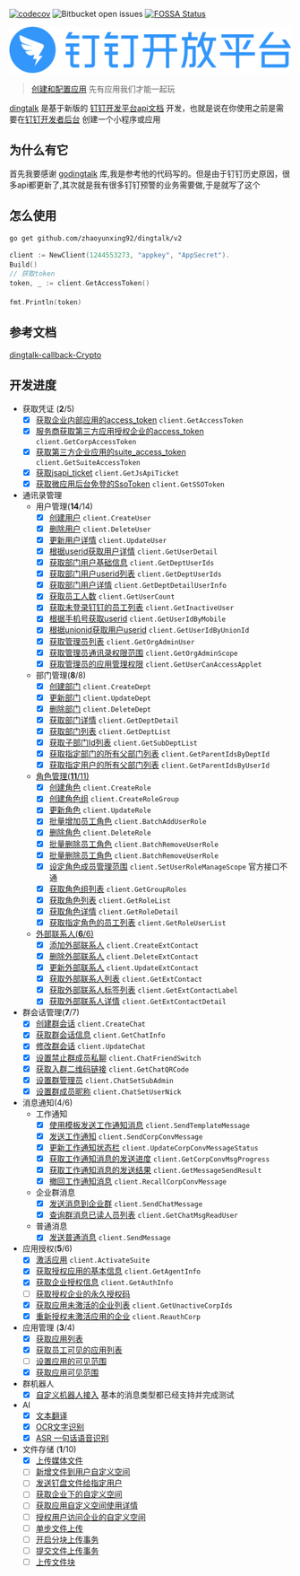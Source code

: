 [![codecov](https://codecov.io/gh/zhaoyunxing92/dingtalk/branch/develop/graph/badge.svg)](https://codecov.io/gh/zhaoyunxing92/dingtalk)
![Bitbucket open issues](https://img.shields.io/bitbucket/issues-raw/zhaoyunxing92/dingtalk.svg?style=popout)
[![FOSSA Status](https://app.fossa.com/api/projects/git%2Bgithub.com%2Fzhaoyunxing92%2Fdingtalk.svg?type=shield)](https://app.fossa.com/projects/git%2Bgithub.com%2Fzhaoyunxing92%2Fdingtalk?ref=badge_shield)

![dingtalk](./image/dingtalk.png)

> [创建和配置应用](https://ding-doc.dingtalk.com/document#/org-dev-guide/applicaiton-manangment) 先有应用我们才能一起玩

[dingtalk](https://github.com/zhaoyunxing92/dingtalk/v2) 是基于新版的 [钉钉开发平台api文档](https://developers.dingtalk.com/document/app) 开发，也就是说在你使用之前是需要在[钉钉开发者后台](https://open-dev.dingtalk.com/#/index) 创建一个小程序或应用

## 为什么有它

首先我要感谢 [godingtalk](https://github.com/hugozhu/godingtalk) 库,我是参考他的代码写的。但是由于钉钉历史原因，很多api都更新了,其次就是我有很多钉钉预警的业务需要做,于是就写了这个

## 怎么使用

```shell
go get github.com/zhaoyunxing92/dingtalk/v2
```

```go
client := NewClient(1244553273, "appkey", "AppSecret").
Build()
// 获取token
token, _ := client.GetAccessToken()

fmt.Println(token)
```

## 参考文档

[dingtalk-callback-Crypto](https://github.com/open-dingtalk/dingtalk-callback-Crypto)

## 开发进度

* 获取凭证 (**2**/5)
    - [x] [获取企业内部应用的access_token](https://developers.dingtalk.com/document/app/obtain-orgapp-token) `client.GetAccessToken`
    - [x] [服务商获取第三方应用授权企业的access_token](https://developers.dingtalk.com/document/app/obtains-the-enterprise-authorized-credential) `client.GetCorpAccessToken`
    - [x] [获取第三方企业应用的suite_access_token](https://developers.dingtalk.com/document/app/obtain-application-suite-ticket) `client.GetSuiteAccessToken`
    - [x] [获取jsapi_ticket](https://developers.dingtalk.com/document/app/obtain-jsapi_ticket) `client.GetJsApiTicket`
    - [x] [获取微应用后台免登的SsoToken](https://developers.dingtalk.com/document/app/obtain-the-ssotoken-for-micro-application-background-logon-free) `client.GetSSOToken`
* 通讯录管理
    - 用户管理(**14**/14)
        - [x] [创建用户](https://developers.dingtalk.com/document/app/user-information-creation) `client.CreateUser`
        - [x] [删除用户](https://developers.dingtalk.com/document/app/delete-a-user) `client.DeleteUser`
        - [x] [更新用户详情](https://developers.dingtalk.com/document/app/user-information-update) `client.UpdateUser`
        - [x] [根据userid获取用户详情](https://developers.dingtalk.com/document/app/query-user-details) `client.GetUserDetail`
        - [x] [获取部门用户基础信息](https://developers.dingtalk.com/document/app/queries-the-simple-information-of-a-department-user) `client.GetDeptUserIds`
        - [x] [获取部门用户userid列表](https://developers.dingtalk.com/document/app/query-the-list-of-department-userids) `client.GetDeptUserIds`
        - [x] [获取部门用户详情](https://developers.dingtalk.com/document/app/queries-the-complete-information-of-a-department-user) `client.GetDeptDetailUserInfo`
        - [x] [获取员工人数](https://developers.dingtalk.com/document/app/obtain-the-number-of-employees-v2)  `client.GetUserCount`
        - [x] [获取未登录钉钉的员工列表](https://developers.dingtalk.com/document/app/queries-the-inactive-users-or-active-users-under-an-enterprise)  `client.GetInactiveUser`
        - [x] [根据手机号获取userid](https://developers.dingtalk.com/document/app/query-users-by-phone-number) `client.GetUserIdByMobile`
        - [x] [根据unionid获取用户userid](https://developers.dingtalk.com/document/app/query-a-user-by-the-union-id) `client.GetUserIdByUnionId`
        - [x] [获取管理员列表](https://developers.dingtalk.com/document/app/query-the-administrator-list) `client.GetOrgAdminUser`
        - [x] [获取管理员通讯录权限范围](https://developers.dingtalk.com/document/app/query-permissions-of-the-administrator-address-book) `client.GetOrgAdminScope`
        - [x] [获取管理员的应用管理权限](https://developers.dingtalk.com/document/app/obtains-the-administrator-s-microapplication-management-permission) `client.GetUserCanAccessApplet`
    - 部门管理(**8**/8)
        - [x] [创建部门](https://developers.dingtalk.com/document/app/create-a-department-v2) `client.CreateDept`
        - [x] [更新部门](https://developers.dingtalk.com/document/app/update-a-department-v2) `client.UpdateDept`
        - [x] [删除部门](https://developers.dingtalk.com/document/app/delete-a-department-v2) `client.DeleteDept`
        - [x] [获取部门详情](https://developers.dingtalk.com/document/app/query-department-details0-v2) `client.GetDeptDetail`
        - [x] [获取部门列表](https://developers.dingtalk.com/document/app/obtain-the-department-list-v2) `client.GetDeptList`
        - [x] [获取子部门Id列表](https://developers.dingtalk.com/document/app/obtain-a-sub-department-id-list-v2)  `client.GetSubDeptList`
        - [x] [获取指定部门的所有父部门列表](https://developers.dingtalk.com/document/app/query-the-list-of-all-parent-departments-of-a-department) `client.GetParentIdsByDeptId`
        - [x] [获取指定用户的所有父部门列表](https://developers.dingtalk.com/document/app/queries-the-list-of-all-parent-departments-of-a-user)  `client.GetParentIdsByUserId`
    - [角色管理(**11**/11)](./api_role_test.go)
        - [x] [创建角色](https://developers.dingtalk.com/document/app/add-role) `client.CreateRole`
        - [x] [创建角色组](https://developers.dingtalk.com/document/app/add-a-role-group) `client.CreateRoleGroup`
        - [x] [更新角色](https://developers.dingtalk.com/document/app/update-role) `client.UpdateRole`
        - [x] [批量增加员工角色](https://developers.dingtalk.com/document/app/add-role-information-to-employees-in-batches) `client.BatchAddUserRole`
        - [x] [删除角色](https://developers.dingtalk.com/document/app/delete-role-information) `client.DeleteRole`
        - [x] [批量删除员工角色](https://developers.dingtalk.com/document/app/delete-the-color-information-of-employee-corners-in-batches) `client.BatchRemoveUserRole`
        - [x] [批量删除员工角色](https://developers.dingtalk.com/document/app/delete-the-color-information-of-employee-corners-in-batches) `client.BatchRemoveUserRole`
        - [x] [设定角色成员管理范围](https://developers.dingtalk.com/document/app/update-role-member-management-department-scope) `client.SetUserRoleManageScope`
          官方接口不通
        - [x] [获取角色组列表](https://developers.dingtalk.com/document/app/obtains-the-role-group-information) `client.GetGroupRoles`
        - [x] [获取角色列表](https://developers.dingtalk.com/document/app/obtains-a-list-of-enterprise-roles) `client.GetRoleList`
        - [x] [获取角色详情](https://developers.dingtalk.com/document/app/queries-role-details) `client.GetRoleDetail`
        - [x] [获取指定角色的员工列表](https://developers.dingtalk.com/document/app/obtain-the-list-of-employees-of-a-role) `client.GetRoleUserList`
    - [外部联系人(**6**/6)](./api_extcontact_test.go)
        - [x] [添加外部联系人](https://developers.dingtalk.com/document/app/add-enterprise-external-contacts) `client.CreateExtContact`
        - [x] [删除外部联系人](https://developers.dingtalk.com/document/app/delete-external-contact) `client.DeleteExtContact`
        - [x] [更新外部联系人](https://developers.dingtalk.com/document/app/update-enterprise-external-contacts) `client.UpdateExtContact`
        - [x] [获取外部联系人列表](https://developers.dingtalk.com/document/app/obtain-the-external-contact-list) `client.GetExtContact`
        - [x] [获取外部联系人标签列表](https://developers.dingtalk.com/document/app/obtains-a-list-of-external-contact-tags) `client.GetExtContactLabel`
        - [x] [获取外部联系人详情](https://developers.dingtalk.com/document/app/obtains-the-external-contact-details-of-an-enterprise) `client.GetExtContactDetail`
* 群会话管理(**7**/7)
    - [x] [创建群会话](https://developers.dingtalk.com/document/app/create-group-session) `client.CreateChat`
    - [x] [获取群会话信息](https://developers.dingtalk.com/document/app/obtain-a-group-session) `client.GetChatInfo`
    - [x] [修改群会话](https://developers.dingtalk.com/document/app/modify-a-group-session)  `client.UpdateChat`
    - [x] [设置禁止群成员私聊](https://developers.dingtalk.com/document/app/set-private-chat) `client.ChatFriendSwitch`
    - [x] [获取入群二维码链接](https://developers.dingtalk.com/document/app/obtain-a-qr-code-link) `client.GetChatQRCode`
    - [x] [设置群管理员](https://developers.dingtalk.com/document/app/set-chat-admin)  `client.ChatSetSubAdmin`
    - [x] [设置群成员昵称](https://developers.dingtalk.com/document/app/set-a-group-nickname)  `client.ChatSetUserNick`
* 消息通知(4/6)
    - 工作通知
        - [x] [使用模板发送工作通知消息](https://developers.dingtalk.com/document/app/work-notification-templating-send-notification-interface) `client.SendTemplateMessage`
        - [x] [发送工作通知](https://developers.dingtalk.com/document/app/asynchronous-sending-of-enterprise-session-messages) `client.SendCorpConvMessage`
        - [x] [更新工作通知状态栏](https://developers.dingtalk.com/document/app/update-work-notification-status-bar) `client.UpdateCorpConvMessageStatus`
        - [x] [获取工作通知消息的发送进度](https://developers.dingtalk.com/document/app/obtain-the-sending-progress-of-asynchronous-sending-of-enterprise-session) `client.GetCorpConvMsgProgress`
        - [x] [获取工作通知消息的发送结果](https://developers.dingtalk.com/document/app/gets-the-result-of-sending-messages-asynchronously-to-the-enterprise) `client.GetMessageSendResult`
        - [x] [撤回工作通知消息](https://developers.dingtalk.com/document/app/notification-of-work-withdrawal) `client.RecallCorpConvMessage`
    - 企业群消息
        - [x] [发送消息到企业群](https://developers.dingtalk.com/document/app/send-group-messages) `client.SendChatMessage`
        - [x] [查询群消息已读人员列表](https://developers.dingtalk.com/document/app/queries-the-list-of-people-who-have-read-a-group) `client.GetChatMsgReadUser`
    - 普通消息
        - [x] [发送普通消息](https://developers.dingtalk.com/document/app/send-normal-messages) `client.SendMessage`

* 应用授权(**5**/6)
    - [x] [激活应用](https://developers.dingtalk.com/document/app/activate-suite) `client.ActivateSuite`
    - [x] [获取授权应用的基本信息](https://developers.dingtalk.com/document/app/obtains-application-information-of-an-enterprise)  `client.GetAgentInfo`
    - [x] [获取企业授权信息](https://developers.dingtalk.com/document/app/obtains-the-basic-information-of-an-enterprise) `client.GetAuthInfo`
    - [ ] [获取授权企业的永久授权码](https://developers.dingtalk.com/document/app/obtain-a-permanent-authorization-code) 
    - [x] [获取应用未激活的企业列表](https://developers.dingtalk.com/document/app/obtains-a-list-of-enterprises-whose-applications-are-not-activated) `client.GetUnactiveCorpIds`
    - [x] [重新授权未激活应用的企业](https://developers.dingtalk.com/document/app/re-authorize-enterprises-whose-applications-are-not-activated) `client.ReauthCorp`

* 应用管理 (**3**/4)
    - [x] [获取应用列表](https://ding-doc.dingtalk.com/document#/org-dev-guide/queries-applications)
    - [x] [获取员工可见的应用列表](https://ding-doc.dingtalk.com/document#/org-dev-guide/obtains-the-list-of-applications-visible-to-an-employee)
    - [ ] [设置应用的可见范围](https://ding-doc.dingtalk.com/document#/org-dev-guide/set-the-visible-range-of-the-application)
    - [x] [获取应用可见范围](https://ding-doc.dingtalk.com/document#/org-dev-guide/obtains-the-application-visible-range)
* 群机器人
    - [x] [自定义机器人接入](https://ding-doc.dingtalk.com/document#/org-dev-guide/custom-robot) 基本的消息类型都已经支持并完成测试
* AI
    - [x] [文本翻译](https://ding-doc.dingtalk.com/document#/org-dev-guide/text-translation)
    - [x] [OCR文字识别](https://ding-doc.dingtalk.com/document#/org-dev-guide/ocr)
    - [x] [ASR 一句话语音识别](https://ding-doc.dingtalk.com/document#/org-dev-guide/asr-short-sentence-recognition)
* 文件存储 (**1**/10)
    - [x] [上传媒体文件](https://ding-doc.dingtalk.com/document#/org-dev-guide/upload-media-files-1)
    - [ ] [新增文件到用户自定义空间](https://ding-doc.dingtalk.com/document#/org-dev-guide/add-file-to-custom-space-2)
    - [ ] [发送钉盘文件给指定用户](https://ding-doc.dingtalk.com/document#/org-dev-guide/sends-a-dingtalk-disk-file-to-a-specified-user)
    - [ ] [获取企业下的自定义空间](https://ding-doc.dingtalk.com/document#/org-dev-guide/obtain-user-space-under-the-enterprise-2)
    - [ ] [获取应用自定义空间使用详情](https://ding-doc.dingtalk.com/document#/org-dev-guide/queries-the-usage-details-of-a-custom-application-space)
    - [ ] [授权用户访问企业的自定义空间](https://ding-doc.dingtalk.com/document#/org-dev-guide/authorize-users-to-access-the-enterprise-s-custom-space)
    - [ ] [单步文件上传](https://ding-doc.dingtalk.com/document#/org-dev-guide/single-step-file-upload)
    - [ ] [开启分块上传事务](https://ding-doc.dingtalk.com/document#/org-dev-guide/enable-multipart-upload-transaction)
    - [ ] [提交文件上传事务](https://ding-doc.dingtalk.com/document#/org-dev-guide/submit-a-file-upload-transaction)
    - [ ] [上传文件块](https://ding-doc.dingtalk.com/document#/org-dev-guide/upload-file-blocks)